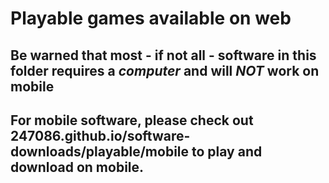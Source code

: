 # Playable games available on web
## Be warned that most - if not all - software in this folder requires a *computer* and will *NOT* work on mobile
## For mobile software, please check out 247086.github.io/software-downloads/playable/mobile to play and download on mobile.
